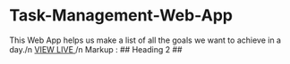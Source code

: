 # Task-Management-Web-App
This Web App helps us make a list of all the goals we want to achieve in a day./n
[VIEW LIVE ](https://tanushka11.github.io/Task-Management-Web-App/)/n
Markup :  ## Heading 2 ##
